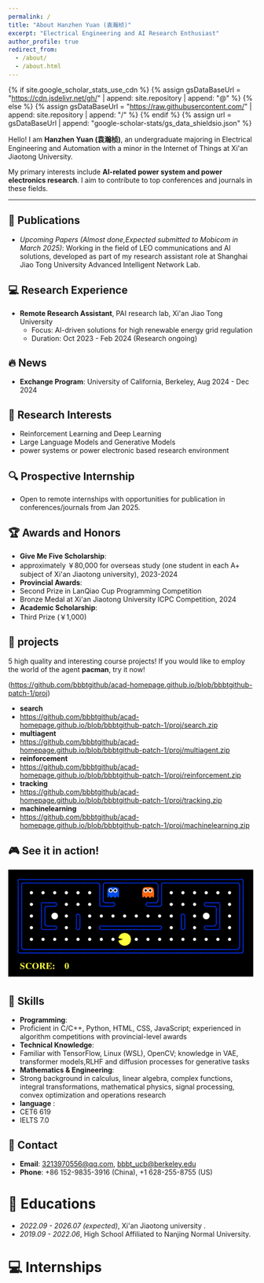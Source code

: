 ```yaml
---
permalink: /
title: "About Hanzhen Yuan (袁瀚桢)"
excerpt: "Electrical Engineering and AI Research Enthusiast"
author_profile: true
redirect_from: 
  - /about/
  - /about.html
---
```


{% if site.google_scholar_stats_use_cdn %}
{% assign gsDataBaseUrl = "https://cdn.jsdelivr.net/gh/" | append: site.repository | append: "@" %}
{% else %}
{% assign gsDataBaseUrl = "https://raw.githubusercontent.com/" | append: site.repository | append: "/" %}
{% endif %}
{% assign url = gsDataBaseUrl | append: "google-scholar-stats/gs_data_shieldsio.json" %}

<span class='anchor' id='about-me'></span>

Hello! I am **Hanzhen Yuan (袁瀚桢)**, an undergraduate majoring in Electrical Engineering and Automation with a minor in the Internet of Things at Xi'an Jiaotong University.

My primary interests include **AI-related power system and power electronics research**. I aim to contribute to top conferences and journals in these fields. 

---
## 📝 Publications
- *Upcoming Papers (Almost done,Expected submitted to Mobicom in March 2025)*: Working in the field of LEO communications and AI solutions, developed as part of my research assistant role at Shanghai Jiao Tong University Advanced Intelligent Network Lab.
  
## 💻 Research Experience
- **Remote Research Assistant**, PAI research lab, Xi'an Jiao Tong University
  - Focus: AI-driven solutions for high renewable energy grid regulation
  - Duration: Oct 2023 - Feb 2024 (Research ongoing)

## 🔥 News 
- **Exchange Program**: University of California, Berkeley, Aug 2024 - Dec 2024

## 📜 Research Interests
- Reinforcement Learning and Deep Learning
- Large Language Models and Generative Models
- power systems or power electronic based research environment

## 🔍 Prospective Internship
- Open to remote internships with opportunities for publication in conferences/journals from Jan 2025.

## 🏆 Awards and Honors
- **Give Me Five Scholarship**:
- approximately ￥80,000 for overseas study (one student in each A+ subject of Xi'an Jiaotong university), 2023-2024
- **Provincial Awards**:
- Second Prize in LanQiao Cup Programming Competition
- Bronze Medal at Xi'an Jiaotong University ICPC Competition, 2024
- **Academic Scholarship**:
- Third Prize (￥1,000)

## 🧱 projects 
5 high quality and interesting course projects! If you would like to employ the world of the agent **pacman**, try it now!

(https://github.com/bbbtgithub/acad-homepage.github.io/blob/bbbtgithub-patch-1/proj)
- **search**
- https://github.com/bbbtgithub/acad-homepage.github.io/blob/bbbtgithub-patch-1/proj/search.zip
- **multiagent**
- https://github.com/bbbtgithub/acad-homepage.github.io/blob/bbbtgithub-patch-1/proj/multiagent.zip
- **reinforcement**
- https://github.com/bbbtgithub/acad-homepage.github.io/blob/bbbtgithub-patch-1/proj/reinforcement.zip
- **tracking**
- https://github.com/bbbtgithub/acad-homepage.github.io/blob/bbbtgithub-patch-1/proj/tracking.zip
- **machinelearning**
- https://github.com/bbbtgithub/acad-homepage.github.io/blob/bbbtgithub-patch-1/proj/machinelearning.zip
  
## 🎮 See it in action!
![Pacman Game Demo](https://github.com/bbbtgithub/acad-homepage.github.io/blob/bbbtgithub-patch-1/images/pacman_game.gif?raw=true)


## 🔧 Skills
- **Programming**:
- Proficient in C/C++, Python, HTML, CSS, JavaScript; experienced in algorithm competitions with provincial-level awards
- **Technical Knowledge**:
- Familiar with TensorFlow, Linux (WSL), OpenCV; knowledge in VAE, transformer models,RLHF and diffusion processes for generative tasks
- **Mathematics & Engineering**:
- Strong background in calculus, linear algebra, complex functions, integral transformations, mathematical physics, signal processing, convex optimization and operations research
- **language** :
- CET6 619
- IELTS 7.0

## 💬 Contact
- **Email**: [3213970556@qq.com](mailto:3213970556@qq.com), [bbbt_ucb@berkeley.edu](mailto:bbbt_ucb@berkeley.edu)
- **Phone**: +86 152-9835-3916 (China), +1 628-255-8755 (US)

# 📖 Educations
- *2022.09 - 2026.07 (expected)*, Xi'an Jiaotong university . 
- *2019.09 - 2022.06*, High School Affiliated to Nanjing Normal University. 

# 💻 Internships


